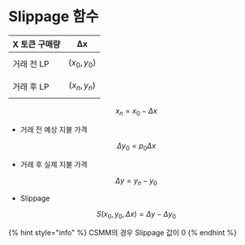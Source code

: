 # Slippage 함수

| X 토큰 구매량 | ∆x             |
| -------- | -------------- |
| 거래 전 LP  | $$(x_0, y_0)$$ |
| 거래 후 LP  | $$(x_n, y_n)$$ |

$$
x_n=x_0-\Delta x
$$

* 거래 전 예상 지불 가격&#x20;

$$
\Delta y_0 = p_0\Delta x
$$

* 거래 후 실제 지불 가격&#x20;

$$
\Delta y = y_n-y_0
$$

* Slippage

$$
S(x_0, y_0, \Delta x) = \Delta y - \Delta y_0
$$

{% hint style="info" %}
CSMM의 경우 Slippage 값이 0
{% endhint %}

